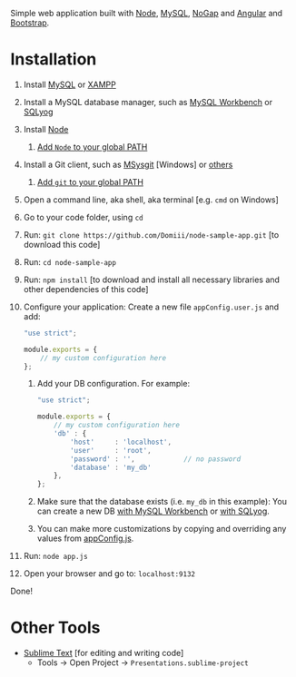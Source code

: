 Simple web application built with [Node](http://nodejs.org/), [MySQL](http://www.mysql.com/), [NoGap](https://github.com/Domiii/NoGap) and [Angular](https://angularjs.org/) and [Bootstrap](http://getbootstrap.com/).

# Installation
1. Install [MySQL](http://www.mysql.com/) or [XAMPP](https://www.apachefriends.org/)
2. Install a MySQL database manager, such as [MySQL Workbench](http://www.mysql.com/products/workbench/) or [SQLyog](http://www.softpedia.com/get/Internet/Servers/Database-Utils/SQLyog-Community-Edition.shtml)
3. Install [Node](http://nodejs.org/)
    1. [Add `Node` to your global PATH](http://www.c-sharpcorner.com/UploadFile/cb6e16/introduction-to-node-js-and-its-installation-on-windows/Images/image3.gif)
4. Install a Git client, such as [MSysgit](https://msysgit.github.io/) [Windows] or [others](http://git-scm.com/downloads)
    1. [Add `git` to your global PATH](http://www.jinweijie.com/wp-content/uploads/2011/12/image1.png)
5. Open a command line, aka shell, aka terminal [e.g. `cmd` on Windows]
6. Go to your code folder, using `cd`
7. Run: `git clone https://github.com/Domiii/node-sample-app.git` [to download this code]
8. Run: `cd node-sample-app`
9. Run: `npm install` [to download and install all necessary libraries and other dependencies of this code]
10. Configure your application: Create a new file `appConfig.user.js` and add:
    
    ```js
    "use strict";
    
    module.exports = {
        // my custom configuration here
    };
    ```
    
    1. Add your DB configuration. For example:
        ```js
        "use strict";
        
        module.exports = {
            // my custom configuration here
            'db' : {
                'host'     : 'localhost',
                'user'     : 'root',
                'password' : '',            // no password
                'database' : 'my_db'
            },
        };
        ```
    
    2. Make sure that the database exists (i.e. `my_db` in this example): You can create a new DB [with MySQL Workbench](http://stackoverflow.com/a/22164216/2228771) or [with SQLyog](http://sqlyogkb.webyog.com/article/230-create-database).
    
    3. You can make more customizations by copying and overriding any values from [appConfig.js](https://github.com/Domiii/node-sample-app/blob/master/appConfig.js).
    
11. Run: `node app.js`
12. Open your browser and go to: `localhost:9132`

Done!

# Other Tools
* [Sublime Text](http://www.sublimetext.com/) [for editing and writing code]
    * Tools -> Open Project -> `Presentations.sublime-project`
